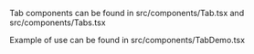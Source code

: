 Tab components can be found in
src/components/Tab.tsx
and
src/components/Tabs.tsx

Example of use can be found in
src/components/TabDemo.tsx

